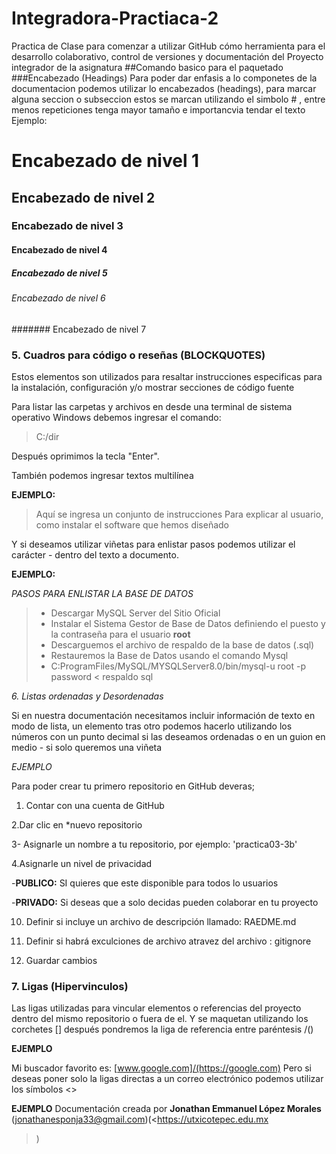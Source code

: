 # Integradora-Practiaca-2
Practica de Clase para comenzar a utilizar GitHub cómo herramienta para el desarrollo colaborativo, control de versiones y documentación del Proyecto integrador de la asignatura 
##Comando basico para el paquetado
###Encabezado (Headings)
Para poder dar enfasis  a lo componetes de la documentacion podemos utilizar lo encabezados (headings), para marcar alguna seccion o subseccion estos se marcan utilizando el simbolo # , entre menos repeticiones tenga mayor tamaño e importancvia tendar el texto 
  Ejemplo:
  # Encabezado de nivel 1
  ## Encabezado de nivel 2
  ### Encabezado de nivel 3
  #### Encabezado de nivel 4
  ##### Encabezado de nivel 5
  ###### Encabezado de nivel 6
  ####### Encabezado de nivel 7

  ### 5. Cuadros para código o reseñas (BLOCKQUOTES)

Estos elementos son utilizados para resaltar instrucciones especificas para la instalación, configuración y/o mostrar secciones de código fuente 

Para listar las carpetas y archivos en desde una terminal de sistema operativo Windows debemos ingresar el comando:

>C:/dir 

Después oprimimos la tecla "Enter".

También podemos ingresar textos multilínea

**EJEMPLO:**  
>Aquí se ingresa un conjunto de instrucciones
>Para explicar al usuario, como instalar el 
>software que hemos diseñado

Y si deseamos utilizar viñetas para enlistar pasos podemos utilizar el carácter - dentro del texto a documento.

**EJEMPLO:**

*PASOS PARA ENLISTAR LA BASE DE DATOS*

>- Descargar MySQL Server del Sitio Oficial 
>- Instalar el Sistema Gestor de Base de Datos definiendo el puesto y la contraseña para el usuario **root**
>- Descarguemos el archivo de respaldo de la base de datos (.sql)
>- Restauremos la Base de Datos usando el comando Mysql 
>- C:ProgramFiles/MySQL/MYSQLServer8.0/bin/mysql-u root -p password < respaldo sql

*6. Listas ordenadas y Desordenadas*

Si en nuestra documentación necesitamos incluir información de texto en modo de lista, un elemento tras otro podemos hacerlo utilizando los números con un punto decimal
si las deseamos ordenadas o en un guion en medio  - si solo queremos una viñeta

*EJEMPLO*

Para poder crear tu primero repositorio en GitHub deveras;

1. Contar con una cuenta de GitHub

2.Dar clic en *nuevo repositorio

3- Asignarle un nombre a tu repositorio, por ejemplo: 'practica03-3b'

4.Asignarle un nivel de privacidad

-**PUBLICO:** SI quieres que este disponible para todos lo usuarios

-**PRIVADO:** Si deseas que a solo decidas pueden colaborar en tu proyecto

10. Definir si incluye un archivo de descripción llamado: RAEDME.md

11. Definir si habrá exculciones de archivo atravez del archivo : gitignore

12. Guardar cambios 

### 7. Ligas (Hipervinculos)

Las ligas utilizadas para vincular elementos o referencias del proyecto dentro del mismo repositorio o fuera de el. Y se maquetan utilizando los corchetes \[\] después pondremos la liga de referencia entre paréntesis /()

**EJEMPLO**

Mi buscador favorito es: [www.google.com]/(https://google.com)
Pero si deseas poner solo la ligas directas a un correo electrónico podemos utilizar los símbolos \<\>

**EJEMPLO**
Documentación creada por **Jonathan Emmanuel López Morales**
(<jonathanesponja33@gmail.com>)(<https://utxicotepec.edu.mx
>)
